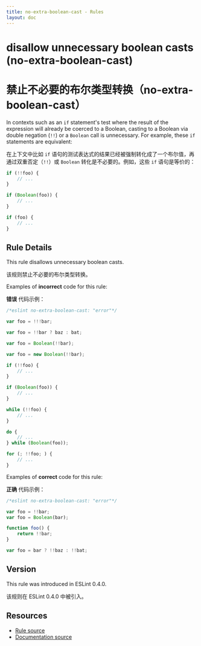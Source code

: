 ```yaml
---
title: no-extra-boolean-cast - Rules
layout: doc
---
```

<!-- Note: No pull requests accepted for this file. See README.md in the root directory for details. -->

# disallow unnecessary boolean casts (no-extra-boolean-cast)

# 禁止不必要的布尔类型转换（no-extra-boolean-cast）

In contexts such as an `if` statement's test where the result of the expression will already be coerced to a Boolean, casting to a Boolean via double negation (`!!`) or a `Boolean` call is unnecessary. For example, these `if` statements are equivalent:

在上下文中比如 `if` 语句的测试表达式的结果已经被强制转化成了一个布尔值，再通过双重否定（`!!`）或 `Boolean` 转化是不必要的。例如，这些 `if` 语句是等价的：

```js
if (!!foo) {
    // ...
}

if (Boolean(foo)) {
    // ...
}

if (foo) {
    // ...
}
```

## Rule Details

This rule disallows unnecessary boolean casts.

该规则禁止不必要的布尔类型转换。

Examples of **incorrect** code for this rule:

**错误** 代码示例：

```js
/*eslint no-extra-boolean-cast: "error"*/

var foo = !!!bar;

var foo = !!bar ? baz : bat;

var foo = Boolean(!!bar);

var foo = new Boolean(!!bar);

if (!!foo) {
    // ...
}

if (Boolean(foo)) {
    // ...
}

while (!!foo) {
    // ...
}

do {
    // ...
} while (Boolean(foo));

for (; !!foo; ) {
    // ...
}
```

Examples of **correct** code for this rule:

**正确** 代码示例：

```js
/*eslint no-extra-boolean-cast: "error"*/

var foo = !!bar;
var foo = Boolean(bar);

function foo() {
    return !!bar;
}

var foo = bar ? !!baz : !!bat;
```

## Version

This rule was introduced in ESLint 0.4.0.

该规则在 ESLint 0.4.0 中被引入。

## Resources

* [Rule source](https://github.com/eslint/eslint/tree/master/lib/rules/no-extra-boolean-cast.js)
* [Documentation source](https://github.com/eslint/eslint/tree/master/docs/rules/no-extra-boolean-cast.md)

